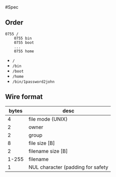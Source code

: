 #Spec

## Order

```
0755 /
    0755 bin
    0755 boot
    ...
    0755 home
```
- `/`
- `/bin`
- `/boot`
- `/home`
- `/bin/1password2john`

## Wire format

| bytes   | desc             |
|---------|------------------|
| 4       | file mode (UNIX) |
| 2       | owner            |
| 2       | group            |
| 8       | file size [B]    |
| 2       | filename size [B] | 
| 1-255   | filename         |
| 1       | NUL character (padding for safety |
